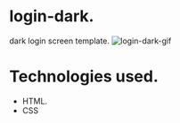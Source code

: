 # login-dark.
dark login screen template.
![login-dark-gif](https://user-images.githubusercontent.com/86026272/181107647-468d8d23-9b92-433b-a51c-21c876d9d1fa.gif)
# Technologies used.
+ HTML.
+ CSS
